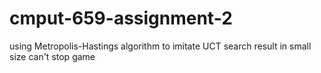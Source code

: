 # cmput-659-assignment-2
using Metropolis-Hastings algorithm to imitate UCT search result in small size can't stop game
